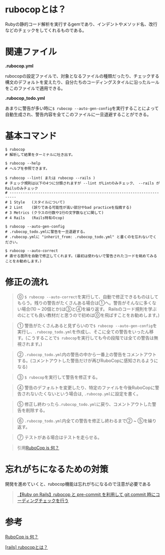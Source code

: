 # rubocopとは？

Rubyの静的コード解析を実行するgemであり、インデントやメソッド名、改行などのチェックをしてくれるものである。

# 関連ファイル

**.rubocop.yml**

rubocopの設定ファイルで、対象となるファイルの種類だったり、チェックする構文のデフォルトを変えたり、自分たちのコーディングスタイルに沿ったルールをこのファイルで適用できる。

**.rubocop_todo.yml**

あまりに警告が多い時に`$ rubocop --auto-gen-config`を実行することによって自動生成され、警告内容を全てこのファイルに一旦退避することができる。

# 基本コマンド

```
$ rubocop
# 解析して結果をターミナルに吐き出す。

$ rubocop --help
# ヘルプを参照できます。

$ rubocop --lint( または rubocop --rails )
# チェック規則は以下の4つに分類されますが --lint がLintのみチェック、 --rails がRailsのみチェック
# -------------------------------------------------------------------------
# 1 Style   (スタイルについて)
# 2 Lint    (誤りである可能性が高い部分やbad practiceを指摘する)
# 3 Metrics (クラスの行数や1行の文字数などに関して)
# 4 Rails   (Rails特有のcop)

$ rubocop --auto-gen-config 
# .rubocop_todo.ymlに警告を一旦退避する。
# .rubocop.ymlに "inherit_from: .rubocop_todo.yml" と書くのを忘れないでください。

$ rubocop --auto-correct 
# 直せる箇所を自動で修正してくれます。(最初は使わないで警告されたコードを眺めてみることをお勧めします。)
```

# 修正の流れ

> ⓪ `$ rubocop --auto-correct`を実行して、自動で修正できるものはしてもらう。残りの警告がたくさんある場合は①へ。警告がそんなに多くない場合(10 ~ 20個とか)は③と④を繰り返す。
> Railsのコード規則を学ぶのにとても良い教材だと思うので初めは⓪を飛ばすことをお勧めします。)

> ① 警告がたくさんあると見ずらいので`$ rubocop --auto-gen-config`を実行し、`.rubocop_todo.yml`を作成し、そこに全ての警告をいったん移す。(こうすることで`$ rubocop`を実行しても今の段階では全ての警告は無視されます。)

> ② `.rubocop_todo.yml`内の警告の中から一番上の警告をコメントアウトする。(コメントアウトした警告だけが再びRuboCopに感知されるようになる)

> ③ `$ rubocop`を実行して警告を修正する。

> ④ 警告のデフォルトを変更したり、特定のファイルを今後RuboCopに警告されないたくないという場合は, `.rubocop.yml`に設定を書く。

> ⑤ 修正し終わったら`.rubocop_todo.yml`に戻り、コメントアウトした警告を削除する。

> ⑥ `.rubocop_todo.yml`内全ての警告を修正し終わるまで② ~ ⑤を繰り返す。

> ⑦ テストがある場合はテストを走らせる。

> 引用[RuboCop is 何？](https://qiita.com/tomohiii/items/1a17018b5a48b8284a8b)

# 忘れがちになるための対策
開発を進めていくと、rubocop機能は忘れがちになるので注意が必要である

> [【Ruby on Rails】rubocop と pre-commit を利用して git commit 時にコーディングチェックを行う](https://techblog.kyamanak.com/entry/2018/06/19/221910)

# 参考
[RuboCop is 何？](https://qiita.com/tomohiii/items/1a17018b5a48b8284a8b)

[[rails] rubocopとは？](https://qiita.com/freestylehh46/items/f8dae4b962df681ed2ad)